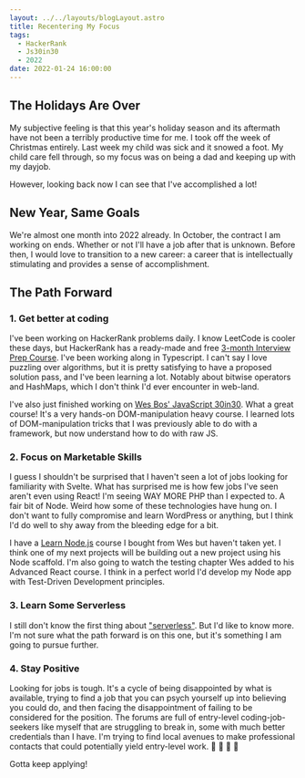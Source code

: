 ```yaml
---
layout: ../../layouts/blogLayout.astro
title: Recentering My Focus
tags:
  - HackerRank
  - Js30in30
  - 2022
date: 2022-01-24 16:00:00
---
```


## The Holidays Are Over

My subjective feeling is that this year's holiday season and its aftermath have not been a terribly productive time for me. I took off the week of Christmas entirely. Last week my child was sick and it snowed a foot. My child care fell through, so my focus was on being a dad and keeping up with my dayjob.

However, looking back now I can see that I've accomplished a lot!

## New Year, Same Goals

We're almost one month into 2022 already. In October, the contract I am working on ends. Whether or not I'll have a job after that is unknown. Before then, I would love to transition to a new career: a career that is intellectually stimulating and provides a sense of accomplishment.

## The Path Forward

### 1. Get better at coding

I've been working on HackerRank problems daily. I know LeetCode is cooler these days, but HackerRank has a ready-made and free [3-month Interview Prep Course](https://www.hackerrank.com/interview/preparation-kits/three-month-preparation-kit). I've been working along in Typescript. I can't say I love puzzling over algorithms, but it is pretty satisfying to have a proposed solution pass, and I've been learning a lot. Notably about bitwise operators and HashMaps, which I don't think I'd ever encounter in web-land.

I've also just finished working on [Wes Bos' JavaScript 30in30](https://javascript30.com). What a great course! It's a very hands-on DOM-manipulation heavy course. I learned lots of DOM-manipulation tricks that I was previously able to do with a framework, but now understand how to do with raw JS.

### 2. Focus on Marketable Skills

I guess I shouldn't be surprised that I haven't seen a lot of jobs looking for familiarity with Svelte. What has surprised me is how few jobs I've seen aren't even using React! I'm seeing WAY MORE PHP than I expected to. A fair bit of Node. Weird how some of these technologies have hung on. I don't want to fully compromise and learn WordPress or anything, but I think I'd do well to shy away from the bleeding edge for a bit.

I have a [Learn Node.js](https://learnnode.com) course I bought from Wes but haven't taken yet. I think one of my next projects will be building out a new project using his Node scaffold. I'm also going to watch the testing chapter Wes added to his Advanced React course. I think in a perfect world I'd develop my Node app with Test-Driven Development principles.

### 3. Learn Some Serverless

I still don't know the first thing about ["serverless"](https://serverless.css-tricks.com/about/). But I'd like to know more. I'm not sure what the path forward is on this one, but it's something I am going to pursue further.

### 4. Stay Positive

Looking for jobs is tough. It's a cycle of being disappointed by what is available, trying to find a job that you can psych yourself up into believing you could do, and then facing the disappointment of failing to be considered for the position. The forums are full of entry-level coding-job-seekers like myself that are struggling to break in, some with much better credentials than I have. I'm trying to find local avenues to make professional contacts that could potentially yield entry-level work. 💪 🚀 💪 🚀

Gotta keep applying!
